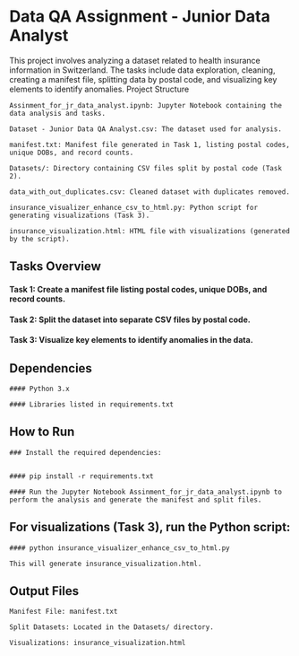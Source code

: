 # Data QA Assignment - Junior Data Analyst

This project involves analyzing a dataset related to health insurance information in Switzerland. The tasks include data exploration, cleaning, creating a manifest file, splitting data by postal code, and visualizing key elements to identify anomalies.
Project Structure

    Assinment_for_jr_data_analyst.ipynb: Jupyter Notebook containing the data analysis and tasks.

    Dataset - Junior Data QA Analyst.csv: The dataset used for analysis.

    manifest.txt: Manifest file generated in Task 1, listing postal codes, unique DOBs, and record counts.

    Datasets/: Directory containing CSV files split by postal code (Task 2).

    data_with_out_duplicates.csv: Cleaned dataset with duplicates removed.

    insurance_visualizer_enhance_csv_to_html.py: Python script for generating visualizations (Task 3).

    insurance_visualization.html: HTML file with visualizations (generated by the script).

## Tasks Overview

   #### Task 1: Create a manifest file listing postal codes, unique DOBs, and record counts.

   #### Task 2: Split the dataset into separate CSV files by postal code.

   #### Task 3: Visualize key elements to identify anomalies in the data.

## Dependencies

    #### Python 3.x

    #### Libraries listed in requirements.txt

## How to Run

    ### Install the required dependencies:


    #### pip install -r requirements.txt

    #### Run the Jupyter Notebook Assinment_for_jr_data_analyst.ipynb to perform the analysis and generate the manifest and split files.

## For visualizations (Task 3), run the Python script:

    #### python insurance_visualizer_enhance_csv_to_html.py

    This will generate insurance_visualization.html.

## Output Files

    Manifest File: manifest.txt

    Split Datasets: Located in the Datasets/ directory.

    Visualizations: insurance_visualization.html
